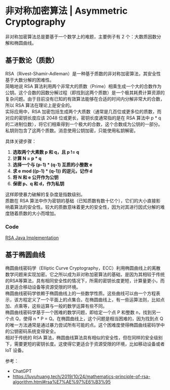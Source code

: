 # 非对称加密算法 | Asymmetric Cryptography
非对称加密算法总是要基于一个数学上的难题，主要例子有 2 个：大数质因数分解和椭圆曲线。  

## 基于数论（质数）
RSA（Rivest-Shamir-Adleman）是一种基于质数的非对称加密算法，其安全性基于大数分解的困难性。  
简略地说 RSA 算法利用两个非常大的质数（Prime）相乘生成一个大的合数作为公钥。这个合数的因数分解过程（即找到这两个质数）是一个极其耗费计算资源的复杂问题。由于目前没有已知的有效算法能够在合适的时间内分解非常大的合数，所以 RSA 算法在理论上是安全的。  
实际应用中，RSA 加密包括生成两个大质数（通常是几百位或更多位的质数，而对应的密钥长度应该 2048 位或更长，密钥长度通常指的是在 RSA 算法中 p * q 的二进制位数），将它们相乘得到一个极大的合数，这个合数成为公钥的一部分。私钥则包含了这两个质数。消息使用公钥加密，只能使用私钥解密。  

具体关键步骤：  
1. **选取两个大素数 p 和 q，且 p != q**
2. **计算 N = p * q**
3. **选择一个与 (p-1) * (q-1) 互质的小整数 e**
4. **求 e mod ((p-1) * (q-1)) 的逆元，记作 d**
5. **将 N 和 e 公开作为公钥**
6. **保密 p、q 和 d，作为私钥**

这样即使暴力破解的复杂度是指数级别。  
质数在 RSA 算法中作为密钥的基础（已知质数有数十亿个），它们的大小直接影响着算法的安全性。较大的质数意味着更大的安全性，因为对其进行因式分解的难度随着质数的大小而增加。  

### Code
[RSA Java Implementation](https://github.com/yihaoye/javacore/blob/2bf12e8af362151e523eb01923c1642e00c8b234/codes/javacore-advanced/src/main/java/io/github/dunwu/javacore/crypto/RSACoder.java)  

## 基于椭圆曲线
椭圆曲线密码学（Elliptic Curve Cryptography，ECC）利用椭圆曲线上的离散数学问题来实现加密。它之所以成为非对称加密算法的基础，是因为其相较于传统的RSA等算法，具有相同安全性的情况下，所需的密钥长度更短，计算量更小，而且更适合移动设备等资源受限的环境。  
椭圆曲线密码学依赖于椭圆曲线上的一些数学性质。这些曲线可以由一个方程表示，该方程定义了一个平面上的点集合。在椭圆曲线上，有一些运算法则，比如点加、点乘等，这些运算与一般的数学运算有些不同。  
椭圆曲线密码学基于一个困难的数学问题，即给定一个点 P 和整数 n，找到另一个点 Q，使得 n * P = Q。在椭圆曲线上，这个问题是相当困难的，因为找到点 Q 的唯一方法通常是通过暴力尝试所有可能的点。这个困难度使得椭圆曲线密码学中的公钥密码系统变得安全。  
相对于传统的 RSA 算法，椭圆曲线算法具有相似的安全性，但在同样的安全级别下，需要更短的密钥长度。这使得它更适合于资源受限的环境，比如移动设备或者 IoT 设备。  

参考：
* ChatGPT
* https://luyuhuang.tech/2019/10/24/mathematics-principle-of-rsa-algorithm.html#rsa%E7%AE%97%E6%B3%95

